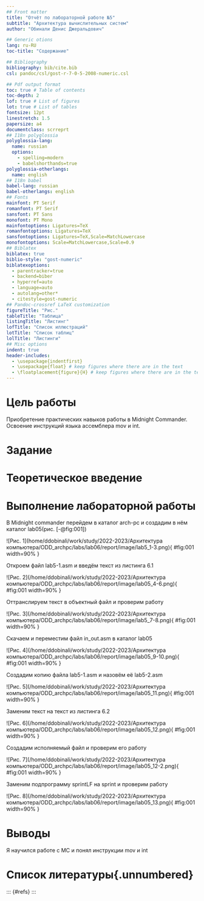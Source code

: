 ```yaml
---
## Front matter
title: "Отчёт по лабораторной работе №5"
subtitle: "Архитектура вычислительных систем"
author: "Обинали Денис Джеральдович"

## Generic otions
lang: ru-RU
toc-title: "Содержание"

## Bibliography
bibliography: bib/cite.bib
csl: pandoc/csl/gost-r-7-0-5-2008-numeric.csl

## Pdf output format
toc: true # Table of contents
toc-depth: 2
lof: true # List of figures
lot: true # List of tables
fontsize: 12pt
linestretch: 1.5
papersize: a4
documentclass: scrreprt
## I18n polyglossia
polyglossia-lang:
  name: russian
  options:
	- spelling=modern
	- babelshorthands=true
polyglossia-otherlangs:
  name: english
## I18n babel
babel-lang: russian
babel-otherlangs: english
## Fonts
mainfont: PT Serif
romanfont: PT Serif
sansfont: PT Sans
monofont: PT Mono
mainfontoptions: Ligatures=TeX
romanfontoptions: Ligatures=TeX
sansfontoptions: Ligatures=TeX,Scale=MatchLowercase
monofontoptions: Scale=MatchLowercase,Scale=0.9
## Biblatex
biblatex: true
biblio-style: "gost-numeric"
biblatexoptions:
  - parentracker=true
  - backend=biber
  - hyperref=auto
  - language=auto
  - autolang=other*
  - citestyle=gost-numeric
## Pandoc-crossref LaTeX customization
figureTitle: "Рис."
tableTitle: "Таблица"
listingTitle: "Листинг"
lofTitle: "Список иллюстраций"
lotTitle: "Список таблиц"
lolTitle: "Листинги"
## Misc options
indent: true
header-includes:
  - \usepackage{indentfirst}
  - \usepackage{float} # keep figures where there are in the text
  - \floatplacement{figure}{H} # keep figures where there are in the text
---
```


# Цель работы

Приобретение практических навыков работы в Midnight Commander. Освоение
инструкций языка ассемблера mov и int.

# Задание


# Теоретическое введение


# Выполнение лабораторной работы

В Midnight commander перейдем в каталог arch-pc и создадим в нём каталог lab05(рис. [-@fig:001])

![Рис. 1](home/ddobinali/work/study/2022-2023/Архитектура компьютера/ODD_archpc/labs/lab06/report/image/lab5_1-3.png){ #fig:001 width=90% }

Откроем файл lab5-1.asm и введём текст из листинга 6.1

![Рис. 2](/home/ddobinali/work/study/2022-2023/Архитектура компьютера/ODD_archpc/labs/lab06/report/image/lab05_4-6.png){ #fig:001 width=90% }

Оттранслируем текст в объектный файл и проверим работу

![Рис. 3](/home/ddobinali/work/study/2022-2023/Архитектура компьютера/ODD_archpc/labs/lab06/report/image/lab5_7-8.png){ #fig:001 width=90% }

Скачаем и переместим файл in_out.asm в каталог lab05

![Рис. 4](/home/ddobinali/work/study/2022-2023/Архитектура компьютера/ODD_archpc/labs/lab06/report/image/lab05_9-10.png){ #fig:001 width=90% }

Создадим копию файла lab5-1.asm и назовём её lab5-2.asm

![Рис. 5](/home/ddobinali/work/study/2022-2023/Архитектура компьютера/ODD_archpc/labs/lab06/report/image/lab05_11.png){ #fig:001 width=90% }

Заменим текст на текст из листинга 6.2

![Рис. 6](/home/ddobinali/work/study/2022-2023/Архитектура компьютера/ODD_archpc/labs/lab06/report/image/lab05_12.png){ #fig:001 width=90% }

Создадим исполняемый файл и проверим его работу

![Рис. 7](/home/ddobinali/work/study/2022-2023/Архитектура компьютера/ODD_archpc/labs/lab06/report/image/lab05_12-2.png){ #fig:001 width=90% }

Заменим подпрограмму sprintLF на sprint и проверим работу

![Рис. 8](/home/ddobinali/work/study/2022-2023/Архитектура компьютера/ODD_archpc/labs/lab06/report/image/lab05_13.png){ #fig:001 width=90% }
# Выводы

Я научился работе с MC и понял инструкции mov и int

# Список литературы{.unnumbered}

::: {#refs}
:::
